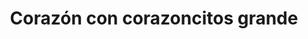 ---
title: Corazón con corazoncitos grande
date: 
draft: false

# descripcion
description : Corazón con corazoncitos grande

materials: Plata 925

color: Plateado

dimensions: 3,2cm

code: 02-14-0195

type: "Dijes"

categories: []

price: $5.120,00

price_eftvo: $4.355,00

# Images
# first image will be shown in the product page
images:
  # - image: "images/path_to_image"
  # La ubicacion de las imagenes es imagenes/Dijes/Dijes.Plata/02-14-0195-corazon-con-corazoncitos-grande
  - image: "./images/dijes/plata/02-14-0195-corazon-con-corazoncitos-grande.JPG"
---